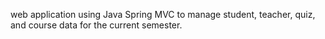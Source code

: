 web application using Java Spring MVC to manage student, teacher, quiz, and course data for the current semester.

